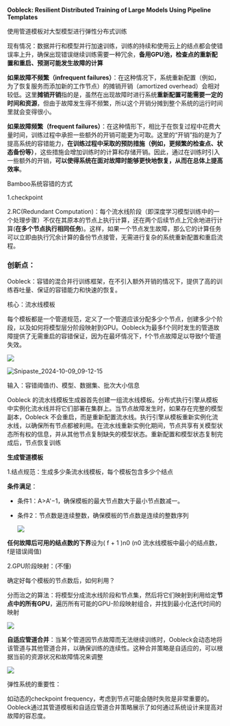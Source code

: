 **Oobleck: Resilient Distributed Training of Large Models Using Pipeline Templates**

使用管道模板对大型模型进行弹性分布式训练



现有情况：数据并行和模型并行加速训练，训练的持续和使用云上的结点都会使错误率上升，确保出现错误继续训练需要一种冗余，**备用GPU池，检查点的重新配置和重启、预测可能发生故障的计算**

**如果故障不频繁（infrequent failures）**：在这种情况下，系统重新配置（例如，为了恢复服务而添加新的工作节点）的摊销开销（amortized overhead）会相对较低。这里**摊销开销**指的是，虽然在出现故障时进行系统**重新配置可能需要一定的时间和资源**，但由于故障发生得不频繁，所以这个开销分摊到整个系统的运行时间里就会变得很小。

**如果故障频繁（frequent failures）**：在这种情形下，相比于在恢复过程中花费大量时间，训练过程中承担一些额外的开销可能更为可取。这里的“开销”指的是为了提高系统的容错能力，**在训练过程中采取的预防措施（例如，更频繁的检查点、状态备份等）**，这些措施会增加训练时的计算和存储开销。因此，通过在训练时引入一些额外的开销，**可以使得系统在面对故障时能够更快地恢复，从而在总体上提高效率**。



Bamboo系统容错的方式

1.checkpoint

2.RC(Redundant Computation)：每个流水线阶段（即深度学习模型训练中的一个处理步骤）不仅在其原本的节点上执行计算，还在两个后续节点上冗余地进行计算(**在多个节点执行相同任务**)。这样，如果一个节点发生故障，那么它的计算任务可以立即由执行冗余计算的备份节点接管，无需进行复杂的系统重新配置和重启流程。	



### 创新点：

Oobleck：容错的混合并行训练框架，在不引入额外开销的情况下，提供了高的训练吞吐量、保证的容错能力和快速的恢复。

核心：流水线模板

每个模板都是一个管道规范，定义了一个管道应该分配多少个节点，创建多少个阶段，以及如何将模型层分阶段映射到GPU。Oobleck为最多f个同时发生的管道故障提供了无需重启的容错保证，因为在最坏情况下，f个节点故障足以导致f个管道失效。

![](D:\学习笔记\论文\pictures\Snipaste_2024-10-09_09-11-45.png)

![Snipaste_2024-10-09_09-12-15](D:\学习笔记\论文\pictures\Snipaste_2024-10-09_09-12-15.png)

输入：容错阈值(f)、模型、数据集、批次大小信息

Oobleck 的流水线模板生成器首先创建一组流水线模板。分布式执行引擎从模板中实例化流水线并将它们部署在集群上。当节点故障发生时，如果存在完整的模型副本，Oobleck 不会重启，而是重新配置流水线。执行引擎从模板重新实例化流水线，以确保所有节点都被利用。在流水线重新实例化期间，节点共享有关模型状态所有权的信息，并从其他节点复制缺失的模型状态。重新配置和模型状态复制完成后，节点恢复训练



**生成管道模板**



1.结点规范：生成多少条流水线模板，每个模板包含多少个结点

**条件满足**：

- 条件1：A>A'−1，确保模板的最大节点数大于最小节点数减一。

- 条件2：节点数是连续整数，确保模板的节点数是连续的整数序列

  ![](D:\学习笔记\论文\pictures\Snipaste_2024-10-09_09-14-58.png)

**任何故障后可用的结点数的下界**设为( f + 1 )n0  (n0 流水线模板中最小的结点数，f是错误阈值)

2.GPU阶段映射：(不懂)

确定好每个模板的节点数后，如何利用？

分而治之的算法：将模型分成流水线阶段和节点集，然后将它们映射到利用给定**节点中的所有GPU**，遍历所有可能的GPU-阶段映射组合，并找到最小化迭代时间的映射

![](D:\学习笔记\论文\pictures\Snipaste_2024-10-09_09-24-31.png)

**自适应管道合并**：当某个管道因节点故障而无法继续训练时，Oobleck会动态地将该管道与其他管道合并，以确保训练的连续性。这种合并策略是自适应的，可以根据当前的资源状况和故障情况来调整

![](D:\学习笔记\论文\pictures\Snipaste_2024-10-09_09-19-21.png)

弹性系统的重要性：

如动态的checkpoint frequency，考虑到节点可能会随时失败是非常重要的。Oobleck通过其管道模板和自适应管道合并策略展示了如何通过系统设计来提高对故障的容忍度。